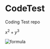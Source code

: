 # CodeTest
Coding Test repo


$x^2 + y^3$

![formula](https://render.githubusercontent.com/render/math?math=e^{\pi}=-1)
